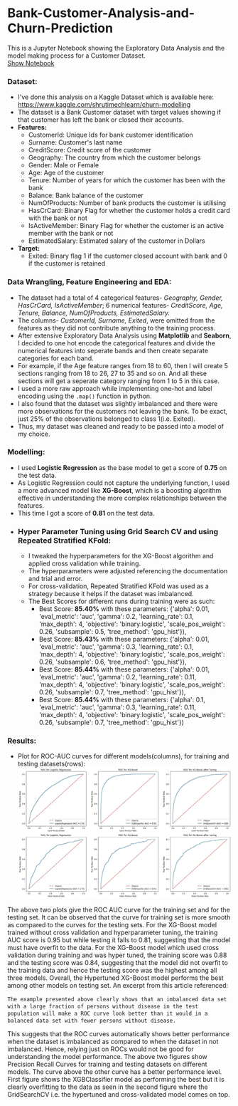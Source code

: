 # Bank-Customer-Analysis-and-Churn-Prediction
This is a Jupyter Notebook showing the Exploratory Data Analysis and the model making process for a Customer Dataset.<br>
[Show Notebook](https://github.com/AnityaGan9urde/Bank-Customer-Analysis-and-Churn-Prediction/blob/main/bank-customer-churn-prediction-xgboost-gpu.ipynb)
### Dataset: 
- I've done this analysis on a Kaggle Dataset which is available here: https://www.kaggle.com/shrutimechlearn/churn-modelling
- The dataset is a Bank Customer dataset with target values showing if that customer has left the bank or closed their accounts.
- **Features:**
  - CustomerId: Unique Ids for bank customer identification
  - Surname: Customer's last name
  - CreditScore: Credit score of the customer
  - Geography: The country from which the customer belongs
  - Gender: Male or Female
  - Age: Age of the customer
  - Tenure: Number of years for which the customer has been with the bank
  - Balance: Bank balance of the customer
  - NumOfProducts: Number of bank products the customer is utilising
  - HasCrCard: Binary Flag for whether the customer holds a credit card with the bank or not
  - IsActiveMember: Binary Flag for whether the customer is an active member with the bank or not
  - EstimatedSalary: Estimated salary of the customer in Dollars
- **Target:**
  - Exited: Binary flag 1 if the customer closed account with bank and 0 if the customer is retained

### Data Wrangling, Feature Engineering and EDA:
- The dataset had a total of 4 categorical features- *Geography, Gender, HasCrCard, IsActiveMember*; 6 numerical features- *CreditScore, Age, Tenure, Balance, NumOfProducts, EstimatedSalary.*
- The columns- *CustomerId, Surname, Exited*, were omitted from the features as they did not contribute anything to the training process.
- After extensive Exploratory Data Analysis using **Matplotlib** and **Seaborn**, I decided to one hot encode the categorical features and divide the numerical features into seperate bands and then create separate categories for each band.
- For example, if the Age feature ranges from 18 to 60, then I will create 5 sections ranging from 18 to 26, 27 to 35 and so on. And all these sections will get a seperate category ranging from 1 to 5 in this case.
- I used a more raw approach while implementing one-hot and label encoding using the `.map()` function in python.
- I also found that the dataset was slightly imbalanced and there were more observations for the customers not leaving the bank. To be exact, just 25% of the observations belonged to class 1(i.e. Exited).
- Thus, my dataset was cleaned and ready to be passed into a model of my choice.
### Modelling:
- I used **Logistic Regression** as the base model to get a score of **0.75** on the test data.
- As Logistic Regression could not capture the underlying function, I used a more advanced model like **XG-Boost**, which is a boosting algorithm effective in understanding the more complex relationships between the features.
- This time I got a score of **0.81** on the test data.
- ### Hyper Parameter Tuning using **Grid Search CV** and using **Repeated Stratified KFold**:
  - I tweaked the hyperparameters for the XG-Boost algorithm and applied cross validation while training.
  - The hyperparameters were adjusted referencing the documentation and trial and error.
  - For cross-validation, Repeated Stratified KFold was used as a strategy because it helps if the dataset was imbalanced.
  - The Best Scores for different runs during training were as such:
    - Best Score: **85.40%** with these parameters: {'alpha': 0.01, 'eval_metric': 'auc', 'gamma': 0.2, 'learning_rate': 0.1, 'max_depth': 4, 'objective': 'binary:logistic', 'scale_pos_weight': 0.26, 'subsample': 0.5, 'tree_method': 'gpu_hist'}),
    - Best Score: **85.43%** with these parameters: {'alpha': 0.01, 'eval_metric': 'auc', 'gamma': 0.3, 'learning_rate': 0.1, 'max_depth': 4, 'objective': 'binary:logistic', 'scale_pos_weight': 0.26, 'subsample': 0.6, 'tree_method': 'gpu_hist'}),
    - Best Score: **85.44%** with these parameters: {'alpha': 0.01, 'eval_metric': 'auc', 'gamma': 0.2, 'learning_rate': 0.11, 'max_depth': 4, 'objective': 'binary:logistic', 'scale_pos_weight': 0.26, 'subsample': 0.7, 'tree_method': 'gpu_hist'}),
    - Best Score: **85.44%** with these parameters: {'alpha': 0.1, 'eval_metric': 'auc', 'gamma': 0.3, 'learning_rate': 0.11, 'max_depth': 4, 'objective': 'binary:logistic', 'scale_pos_weight': 0.26, 'subsample': 0.7, 'tree_method': 'gpu_hist'})

### Results:
- Plot for ROC-AUC curves for different models(columns), for training and testing datasets(rows):
![](https://github.com/AnityaGan9urde/Bank-Customer-Analysis-and-Churn-Prediction/blob/main/__results___91_2.jpg)<br>

The above two plots give the ROC AUC curve for the training set and for the testing set. It can be observed that the curve for training set is more smooth as compared to the curves for the testing sets.
For the XG-Boost model trained without cross validation and hyperparameter tuning, the training AUC score is 0.95 but while testing it falls to 0.81, suggesting that the model must have overfit to the data.
For the XG-Boost model which used cross validation during training and was hyper tuned, the training score was 0.88 and the testing score was 0.84, suggesting that the model did not overfit to the training data and hence the testing score was the highest among all three models.
Overall, the Hypertuned XG-Boost model performs the best among other models on testing set.
An excerpt from this article referenced:

    The example presented above clearly shows that an imbalanced data set with a large fraction of persons without disease in the test population will make a ROC curve look better than it would in a balanced data set with fewer persons without disease.

This suggests that the ROC curves automatically shows better performance when the dataset is imbalanced as compared to when the dataset in not imbalanced. Hence, relying just on ROCs would not be good for understanding the model performance.
The above two figures show Precision Recall Curves for training and testing datasets on different models. The curve above the other curve has a better performance level.
First figure shows the XGBClassifier model as performing the best but it is clearly overfitting to the data as seen in the second figure where the GridSearchCV i.e. the hypertuned and cross-validated model comes on top.

